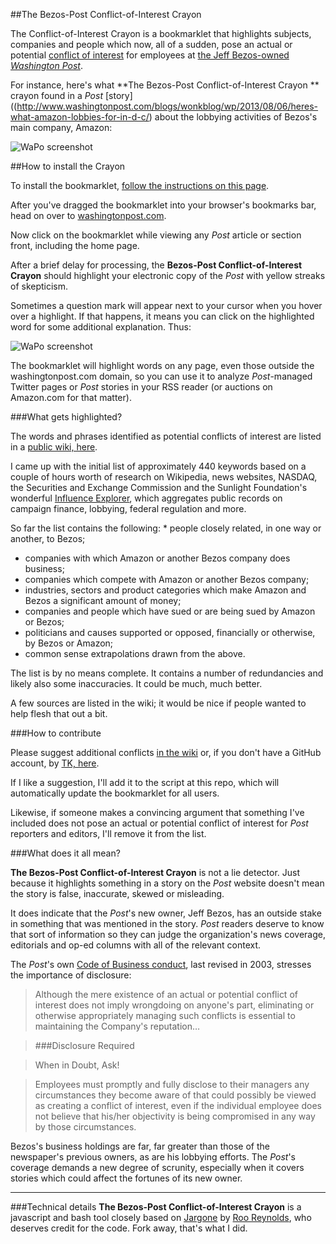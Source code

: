 ##The Bezos-Post Conflict-of-Interest Crayon

The Conflict-of-Interest Crayon is a bookmarklet that highlights subjects, companies and people which now, all of a sudden, pose an actual or potential [conflict of interest](https://en.wikipedia.org/wiki/Conflict_of_interest) for employees at [the Jeff Bezos-owned *Washington Post*](http://www.siliconvalleywatcher.com/mt/archives/2013/08/uncomfortable_facts_a.php).

For instance, here's what **The Bezos-Post Conflict-of-Interest Crayon
** crayon found in a *Post* [story]((http://www.washingtonpost.com/blogs/wonkblog/wp/2013/08/06/heres-what-amazon-lobbies-for-in-d-c/) about the lobbying activities of Bezos's main company, Amazon: 

![WaPo screenshot](https://raw.github.com/coreyp/The-Bezos-Post-Conflict-of-Interest-Crayon/master/AmazonWaPo1.jpg)

##How to install the Crayon

To install the bookmarklet, [follow the instructions on this page](LINKTK). 

After you've dragged the bookmarklet into your browser's bookmarks bar, head on over to [washingtonpost.com](http://www.washingtonpost.com/). 

Now click on the bookmarklet while viewing any *Post* article or section front, including the home page.

After a brief delay for processing, the **Bezos-Post Conflict-of-Interest Crayon** should highlight your electronic copy of the *Post* with yellow streaks of skepticism. 

Sometimes a question mark will appear next to your cursor when you hover over a highlight. If that happens, it means you can click on the highlighted word for some additional explanation. Thus:

![WaPo screenshot](https://raw.github.com/coreyp/The-Bezos-Post-Conflict-of-Interest-Crayon/master/AmazonWaPo2.jpg)

The bookmarklet will highlight words on any page, even those outside the washingtonpost.com domain, so you can use it to analyze *Post*-managed Twitter pages or *Post* stories in your RSS reader (or auctions on Amazon.com for that matter).

###What gets highlighted?

The words and phrases identified as potential conflicts of interest are listed in a [public wiki, here](https://github.com/coreyp/The-Bezos-Post-Conflict-of-Interest-Crayon/wiki/Running-list-of-potential-ownership-related-conflicts-for-the-Washington-Post).

I came up with the initial list of approximately 440 keywords based on a couple of hours worth of research on Wikipedia, news websites, NASDAQ, the Securities and Exchange Commission and the Sunlight Foundation's wonderful [Influence Explorer](http://influenceexplorer.com/), which aggregates public records on campaign finance, lobbying, federal regulation and more.

So far the list contains the following:
* people closely related, in one way or another, to Bezos; 
* companies with which Amazon or another Bezos company does business; 
* companies which compete with Amazon or another Bezos company; 
* industries, sectors and product categories which make Amazon and Bezos a significant amount of money; 
* companies and people which have sued or are being sued by Amazon or Bezos; 
* politicians and causes supported or opposed, financially or otherwise, by Bezos or Amazon;
* common sense extrapolations drawn from the above.


The list is by no means complete. It contains a number of redundancies and likely also some inaccuracies. It could be much, much better. 

A few sources are listed in the wiki; it would be nice if people wanted to help flesh that out a bit.

###How to contribute

Please suggest additional conflicts [in the wiki](https://github.com/coreyp/The-Bezos-Post-Conflict-of-Interest-Crayon/wiki/Running-list-of-potential-ownership-related-conflicts-for-the-Washington-Post) or, if you don't have a GitHub account, by [TK, here](LINKTK). 

If I like a suggestion, I'll add it to the script at this repo, which will automatically update the bookmarklet for all users.  

Likewise, if someone makes a convincing argument that something I've included does not pose an actual or potential conflict of interest for *Post* reporters and editors, I'll remove it from the list.

###What does it all mean?

**The Bezos-Post Conflict-of-Interest Crayon** is not a lie detector. 
Just because it highlights something in a story on the *Post* website doesn't mean the story is false, inaccurate, skewed or misleading. 

It does indicate that the *Post*'s new owner, Jeff Bezos, has an outside stake in something that was mentioned in the story. *Post* readers deserve to know that sort of information so they can judge the organization's news coverage, editorials and op-ed columns with all of the relevant context.

The *Post*'s own [Code of Business conduct](http://media.corporate-ir.net/media_files/irol/62/62487/reports/COBC2003washpostcoposting.pdf), last revised in 2003, stresses the importance of disclosure:

> Although the mere existence of an actual or potential conflict of interest does not imply wrongdoing on anyone's part, eliminating or otherwise appropriately managing such conflicts is essential to maintaining the Company's reputation…

> ###Disclosure Required

> When in Doubt, Ask! 

> Employees must promptly and fully disclose to their managers any circumstances they become aware of that could possibly be viewed as creating a conflict of interest, even if the individual employee does not believe that his/her objectivity is being compromised in any way by those circumstances.

Bezos's business holdings are far, far greater than those of the newspaper's previous owners, as are his lobbying efforts. The *Post*'s coverage demands a new degree of scrunity, especially when it covers stories which could affect the fortunes of its new owner.

---
###Technical details
**The Bezos-Post Conflict-of-Interest Crayon** is a javascript and bash tool closely based on [Jargone](http://rooreynolds.github.com/jargone/) by [Roo Reynolds](http://rooreynolds.com/about/), who deserves credit for the code. Fork away, that's what I did.
